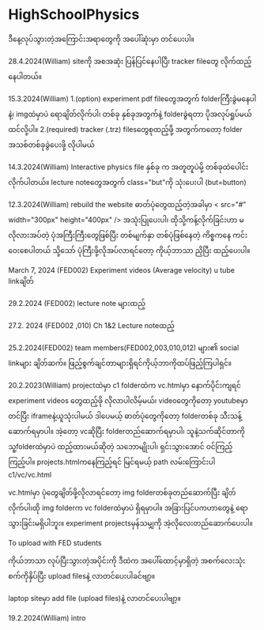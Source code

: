 # HighSchoolPhysics
ဒီနေ့လုပ်သွားတဲ့အကြောင်းအရာတွေကို အပေါ်ဆုံးမှာ တင်ပေးပါ။

28.4.2024(William) siteကို အစအဆုံး ပြန်ပြင်နေပါပြီ၊ tracker fileတွေ လိုက်ထည့်နေပါတယ်။

15.3.2024(William) 1.(option)  experiment pdf fileတွေအတွက် folderကြီးခွဲမနေပါနဲ့၊ imgထဲမှာပဲ ရောချိတ်လိုက်ပါ၊ တစ်ခု နှစ်ခုအတွက်နဲ့ folderခွဲရတာ ပိုအလုပ်ရှုပ်မယ်ထင်လို့ပါ။ 
2.(required) tracker (.trz) filesတွေစုထည့်ဖို့ အတွက်ကတော့ folder အသစ်တစ်ခုခွဲပေးဖို့ လိုပါမယ် 

14.3.2024(William) Interactive physics file နှစ်ခု က အတူတူပဲမို့ တစ်ခုထဲပေါင်းလိုက်ပါတယ်။ lecture noteတွေအတွက် class="but"ကို သုံးပေးပါ (but=button)

12.3.2024(William) rebuild the website
ဓာတ်ပုံတွေထည့်တဲ့အခါမှာ
< src="#" width="300px" height="400px" /> အသုံးပြုပေးပါ၊ ထိုသို့ကန့်လိုက်ခြင်းဟာ မလိုလားအပ်တဲ့ ပုံအကြီးကြီးတွေဖြစ်ပြီး တစ်မျက်နှာ တစ်ပုံဖြစ်နေတဲ့ ကိစ္စကနေ ကင်းဝေးစေပါတယ် သို့သော် ပုံကြီးဖို့လိုအပ်လာရင်တော့ ကိုယ့်ဘာသာ ညှိပြီး ထည့်ပေးပါ။

March 7, 2024 (FED002) Experiment videos (Average velocity) u tube linkချိတ်

29.2.2024 (FED002) lecture note များထည့်

27.2. 2024 (FED002 ,010) Ch 1&2 Lecture noteထည့်


25.2.2024(FED002)
 team members(FED002,003,010,012) များ၏ social linkများ ချိတ်ဆက်။ 
ဖြည့်စွက်ချင်တာများရှိရင်ကိုယ့်ဘာကိုထပ်ဖြည့်ကြပါရှင်။


20.2.2023(William)
projectထဲမှာ c1 folderထဲက vc.htmlမှာ နောက်ပိုင်းကျရင် experiment videos တွေထည့်ဖို လိုလာပါလိမ့်မယ်၊ videoတွေကိုတော့ youtubeမှာတင်ပြီး iframeနဲ့ယူသုံးပါမယ် ဒါပေမယ့် ဓာတ်ပုံတွေကိုတော့ folderတစ်ခု သီးသန့်ဆောက်ရမှာပါ။
အဲ့တော့ vcဆိုပြီး folderတည်ဆောက်ရမှာပါ၊ သူနဲ့သက်ဆိုင်တာကို သူ့folderထဲမှာပဲ ထည့်ထားမယ်ဆိုတဲ့ သဘောမျိုးပါ၊ ရှင်းသွားအောင် ဝင်ကြည့်ကြည့်ပါ။
projects.htmlကနေကြည့်ရင် မြင်ရမယ့် path လမ်းကြောင်းပါ
c1/vc/vc.html

vc.htmlမှာ ပုံတွေချိတ်ဖို့လိုလာရင်တော့ img folderတစ်ခုတည်ဆောက်ပြီး ချိတ်လိုက်ပါ၊ထို img folderက vc folderထဲမှာပဲ ရှိရမှာပါ။ အခြားပြင်ပကဟာတွေနဲ့ ရောသွားခြင်းမရှိပါဘူး။
experiment projectsမှန်သမျှကို အဲ့လိုလေးတည်ဆောက်ပေးပါ။



To upload with FED students

ကိုယ်ဘာသာ လုပ်ပြီးသွားတဲ့အပိုင်းကို ဒီထဲက အပေါ်ထောင့်မှာရှိတဲ့ အစက်လေးသုံးစက်ကိုနှိပ်ပြီး upload filesနဲ့ လာတင်ပေးပါခင်ဗျာ့။

laptop siteမှာ add file (upload files)နဲ့ လာတင်ပေးပါဗျာ့။


19.2.2024(William)
intro

